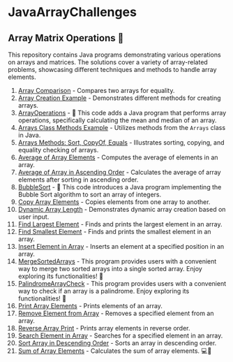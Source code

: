 # JavaArrayChallenges

## Array Matrix Operations 🚀

This repository contains Java programs demonstrating various operations on arrays and matrices. The solutions cover a variety of array-related problems, showcasing different techniques and methods to handle array elements.

1. [Array Comparison](ArrayComparison.java) - Compares two arrays for equality.
2. [Array Creation Example](ArrayCreationExample.java) - Demonstrates different methods for creating arrays.
3. [ArrayOperations](ArrayOperations.java) - 🚀 This code adds a Java program that performs array operations, specifically calculating the mean and median of an array. 
4. [Arrays Class Methods Example](ArraysClassMethodsExample.java) - Utilizes methods from the `Arrays` class in Java.
5. [Arrays Methods: Sort, CopyOf, Equals](ArraysMethodsSort_Copyof_equals.java) - Illustrates sorting, copying, and equality checking of arrays.
6. [Average of Array Elements](AverageOfArrayElements.java) - Computes the average of elements in an array.
7. [Average of Array in Ascending Order](AverageOfArrayInAscendingOrder.java) - Calculates the average of array elements after sorting in ascending order.
8. [BubbleSort](BubbleSort.java) - 🚀 This code introduces a Java program implementing the Bubble Sort algorithm to sort an array of integers.
9. [Copy Array Elements](CopyArrayElements.java) - Copies elements from one array to another.
10. [Dynamic Array Length](DynamicArrayLength.java) - Demonstrates dynamic array creation based on user input.
11. [Find Largest Element](FindLargestElement.java) - Finds and prints the largest element in an array.
12. [Find Smallest Element](FindSmallestElement.java) - Finds and prints the smallest element in an array.
13. [Insert Element in Array](InsertElementInArray.java) - Inserts an element at a specified position in an array.
14. [MergeSortedArrays](MergeSortedArrays.java) - This program provides users with a convenient way to merge two sorted arrays into a single sorted array. Enjoy exploring its functionalities! 🔄
15. [PalindromeArrayCheck](PalindromeArrayCheck.java) - This program provides users with a convenient way to check if an array is a palindrome. Enjoy exploring its functionalities! 🔄
16. [Print Array Elements](PrintArrayElements.java) - Prints elements of an array.
17. [Remove Element from Array](RemoveElementFromArray.java) - Removes a specified element from an array.
18. [Reverse Array Print](ReverseArrayPrint.java) - Prints array elements in reverse order.
19. [Search Element in Array](SearchElementInArray.java) - Searches for a specified element in an array.
20. [Sort Array in Descending Order](SortArrayInDescendingOrder.java) - Sorts an array in descending order.
21. [Sum of Array Elements](SumOfArrayElements.java) - Calculates the sum of array elements.
💻🚀